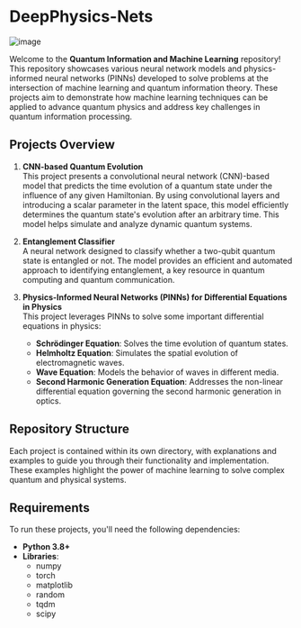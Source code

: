 # DeepPhysics-Nets

![image](https://github.com/user-attachments/assets/cc247a81-6465-4cac-987f-45e9f454f77d)

Welcome to the **Quantum Information and Machine Learning** repository! This repository showcases various neural network models and physics-informed neural networks (PINNs) developed to solve problems at the intersection of machine learning and quantum information theory. These projects aim to demonstrate how machine learning techniques can be applied to advance quantum physics and address key challenges in quantum information processing.

## Projects Overview

1. **CNN-based Quantum Evolution**  
   This project presents a convolutional neural network (CNN)-based model that predicts the time evolution of a quantum state under the influence of any given Hamiltonian. By using convolutional layers and introducing a scalar parameter in the latent space, this model efficiently determines the quantum state's evolution after an arbitrary time. This model helps simulate and analyze dynamic quantum systems.

2. **Entanglement Classifier**  
   A neural network designed to classify whether a two-qubit quantum state is entangled or not. The model provides an efficient and automated approach to identifying entanglement, a key resource in quantum computing and quantum communication.

3. **Physics-Informed Neural Networks (PINNs) for Differential Equations in Physics**  
   This project leverages PINNs to solve some important differential equations in physics:
   - **Schrödinger Equation**: Solves the time evolution of quantum states.
   - **Helmholtz Equation**: Simulates the spatial evolution of electromagnetic waves.
   - **Wave Equation**: Models the behavior of waves in different media.
   - **Second Harmonic Generation Equation**: Addresses the non-linear differential equation governing the second harmonic generation in optics.

## Repository Structure

Each project is contained within its own directory, with explanations and examples to guide you through their functionality and implementation. These examples highlight the power of machine learning to solve complex quantum and physical systems.

## Requirements

To run these projects, you'll need the following dependencies:

- **Python 3.8+**
- **Libraries**:
  - numpy
  - torch
  - matplotlib
  - random
  - tqdm
  - scipy
 
